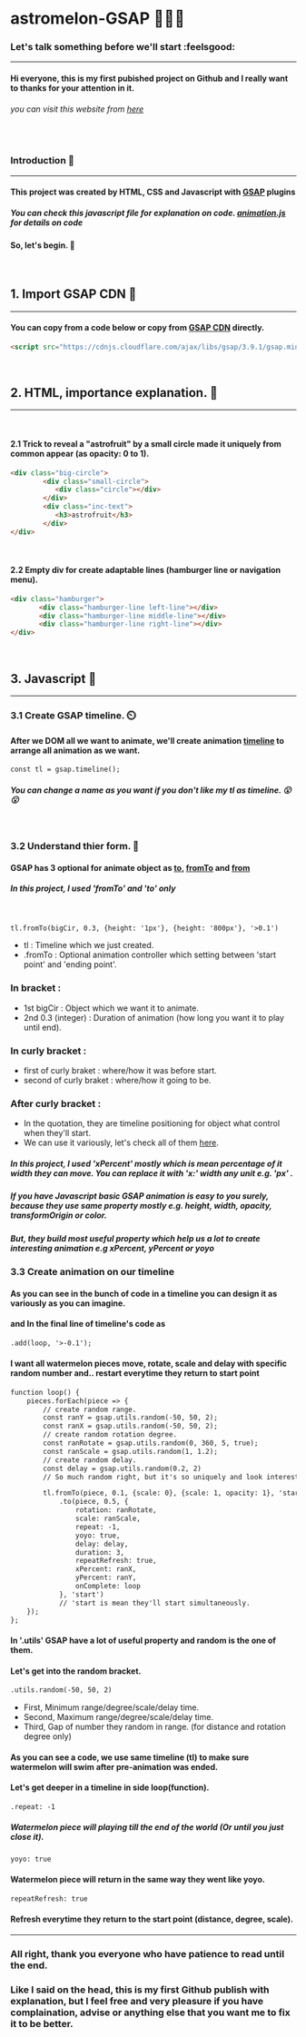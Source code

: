 # astromelon-GSAP 🍉🧑‍🚀

### Let's talk something before we'll start  :feelsgood:
____________
#### Hi everyone, this is my first pubished project on Github and I really want to thanks for your attention in it. 
###### you can visit this website from [here](https://napatt-c.github.io/astromelon-GSAP/)

<br> 

### Introduction 🧦
____________

#### This project was created by HTML, CSS and Javascript with [GSAP](https://greensock.com) plugins

##### You can check this javascript file for explanation on code. [animation.js](https://github.com/Napatt-C/astromelon-GSAP/blob/main/animation.js) for details on code

#### So, let's begin. :dash:

<br>

## 1. Import GSAP CDN 🧦
_____________

#### You can copy from a code below or copy from [GSAP CDN](https://greensock.com/docs/v3/Installation) directly.

```html
<script src="https://cdnjs.cloudflare.com/ajax/libs/gsap/3.9.1/gsap.min.js"></script>
```
<br>

## 2. HTML, importance explanation. 🍊
______________

<br>

#### 2.1 Trick to reveal a "astrofruit" by a small circle made it uniquely from common appear (as opacity: 0 to 1).
```html
<div class="big-circle">
        <div class="small-circle">
           <div class="circle"></div>
        </div>
        <div class="inc-text">
           <h3>astrofruit</h3>
        </div>
</div>
```
<br>

#### 2.2 Empty div for create adaptable lines (hamburger line or navigation menu).
```html
<div class="hamburger">
       <div class="hamburger-line left-line"></div>
       <div class="hamburger-line middle-line"></div>
       <div class="hamburger-line right-line"></div>
</div>
```

<br>

## 3. Javascript :banana:
_________________

### 3.1 Create GSAP timeline. ⏲️

#### After we DOM all we want to animate, we'll create animation [timeline](https://greensock.com/docs/v3/GSAP/Timeline) to arrange all animation as we want.
```html
const tl = gsap.timeline();
```
##### You can change a name as you want if you don't like my tl as timeline. 😮	:open_mouth:

<br>

### 3.2 Understand thier form. 🦾

#### GSAP has 3 optional for animate object as [to](https://greensock.com/docs/v3/GSAP/gsap.to()), [fromTo](https://greensock.com/docs/v3/GSAP/gsap.fromTo()) and [from](https://greensock.com/docs/v3/GSAP/gsap.from())
##### In this project, I used 'fromTo' and 'to' only 
<br>

```html
tl.fromTo(bigCir, 0.3, {height: '1px'}, {height: '800px'}, '>0.1')
```
* tl : Timeline which we just created.
* .fromTo : Optional animation controller which setting between 'start point' and 'ending point'.
### In bracket : 
* 1st bigCir : Object which we want it to animate.
* 2nd 0.3 (integer) : Duration of animation (how long you want it to play until end). 
### In curly bracket :
* first of curly braket : where/how it was before start.
* second of curly braket : where/how it going to be.
### After curly bracket :
* In the quotation, they are timeline positioning for object what control when they'll start.
* We can use it variously, let's check all of them [here](https://greensock.com/docs/v3/GSAP/Timeline).
##### In this project, I used 'xPercent' mostly which is mean percentage of it width they can move. You can replace it with 'x:' width any unit e.g. 'px' . 
##### If you have Javascript basic GSAP animation is easy to you surely, because they use same property mostly e.g. height, width, opacity, transformOrigin or color. 
##### But, they build most useful property which help us a lot to create interesting animation e.g xPercent, yPercent or yoyo


### 3.3 Create animation on our timeline 

#### As you can see in the bunch of code in a timeline you can design it as variously as you can imagine. 
#### and In the final line of timeline's code as 
```html
.add(loop, '>-0.1');
```
#### I want all watermelon pieces move, rotate, scale and delay with specific random number and.. restart everytime they return to start point
```html
function loop() {
    pieces.forEach(piece => {
        // create random range.
        const ranY = gsap.utils.random(-50, 50, 2);
        const ranX = gsap.utils.random(-50, 50, 2);
        // create random rotation degree.
        const ranRotate = gsap.utils.random(0, 360, 5, true);
        const ranScale = gsap.utils.random(1, 1.2);
        // create random delay.
        const delay = gsap.utils.random(0.2, 2)
        // So much random right, but it's so uniquely and look interesting (maybe, for me only).

        tl.fromTo(piece, 0.1, {scale: 0}, {scale: 1, opacity: 1}, 'start')
            .to(piece, 0.5, {
                rotation: ranRotate,
                scale: ranScale,
                repeat: -1,
                yoyo: true,
                delay: delay,
                duration: 3, 
                repeatRefresh: true,
                xPercent: ranX,
                yPercent: ranY,
                onComplete: loop
            }, 'start')
            // 'start is mean they'll start simultaneously.
    });
};
```

#### In '.utils' GSAP have a lot of useful property and random is the one of them.

#### Let's get into the random bracket.
```html
.utils.random(-50, 50, 2)
```
* First, Minimum range/degree/scale/delay time.
* Second, Maximum range/degree/scale/delay time.
* Third, Gap of number they random in range. (for distance and rotation degree only)

#### As you can see a code, we use same timeline (tl) to make sure watermelon will swim after pre-animation was ended.
#### Let's get deeper in a timeline in side loop(function).

```html
.repeat: -1
```
##### Watermelon piece will playing till the end of the world (Or until you just close it).

```html
yoyo: true
```
#### Watermelon piece will return in the same way they went like yoyo.

```html
repeatRefresh: true
```
#### Refresh everytime they return to the start point (distance, degree, scale).

________________

### All right, thank you everyone who have patience to read until the end.
### Like I said on the head, this is my first Github publish with explanation, but I feel free and very pleasure if you have complaination, advise or anything else that you want me to fix it to be better.
